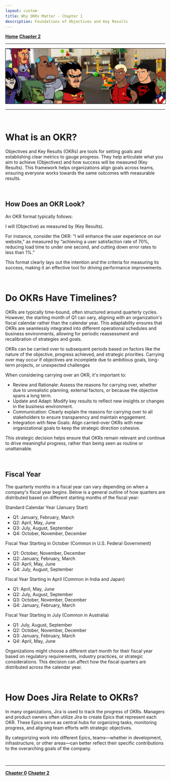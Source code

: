 ```yaml
---
layout: custom
title: Why OKRs Matter - Chapter 1
description: Foundations of Objectives and Key Results
---
```


<div class="nav-buttons">
  <a href="/pages/okr" class="custom-button right"><strong>Home</strong></a>
  <a href="/pages/okr-chapter-2" class="custom-button left"><strong>Chapter 2</strong></a>
</div>

---

<img class="myImg" src="../images/lsp/teen-titans-get-serious-lsp.png" alt="teen-titans-get-serious" style="border: 1px solid #000; border-radius: 1px; padding: 0px; cursor: pointer;">

---

<br>

# What is an OKR?

Objectives and Key Results (OKRs) are tools for setting goals and establishing clear metrics to gauge progress. They help articulate what you aim to achieve (Objectives) and how success will be measured (Key Results). This framework helps organizations align goals across teams, ensuring everyone works towards the same outcomes with measurable results.

<br>

## How Does an OKR Look?
An OKR format typically follows:

I will (Objective) as measured by (Key Results).

For instance, consider the OKR: “I will enhance the user experience on our website,” as measured by “achieving a user satisfaction rate of 70%, reducing load time to under one second, and cutting down error rates to less than 1%.”

This format clearly lays out the intention and the criteria for measuring its success, making it an effective tool for driving performance improvements.

<br>

# Do OKRs Have Timelines?
OKRs are typically time-bound, often structured around quarterly cycles. However, the starting month of Q1 can vary, aligning with an organization's fiscal calendar rather than the calendar year. This adaptability ensures that OKRs are seamlessly integrated into different operational schedules and business environments, allowing for periodic reassessment and recalibration of strategies and goals.

OKRs can be carried over to subsequent periods based on factors like the nature of the objective, progress achieved, and strategic priorities. Carrying over may occur if objectives are incomplete due to ambitious goals, long-term projects, or unexpected challenges

When considering carrying over an OKR, it's important to:

- Review and Rationale: Assess the reasons for carrying over, whether due to unrealistic planning, external factors, or because the objective spans a long term.
- Update and Adapt: Modify key results to reflect new insights or changes in the business environment.
- Communication: Clearly explain the reasons for carrying over to all stakeholders to ensure transparency and maintain engagement.
- Integration with New Goals: Align carried-over OKRs with new organizational goals to keep the strategic direction cohesive.

This strategic decision helps ensure that OKRs remain relevant and continue to drive meaningful progress, rather than being seen as routine or unattainable.


<br>

## Fiscal Year

The quarterly months in a fiscal year can vary depending on when a company's fiscal year begins. Below is a general outline of how quarters are distributed based on different starting months of the fiscal year:

Standard Calendar Year (January Start)
- Q1: January, February, March
- Q2: April, May, June
- Q3: July, August, September
- Q4: October, November, December


Fiscal Year Starting in October (Common in U.S. Federal Government)
- Q1: October, November, December
- Q2: January, February, March
- Q3: April, May, June
- Q4: July, August, September

Fiscal Year Starting in April (Common in India and Japan)
- Q1: April, May, June
- Q2: July, August, September
- Q3: October, November, December
- Q4: January, February, March

Fiscal Year Starting in July (Common in Australia)
- Q1: July, August, September
- Q2: October, November, December
- Q3: January, February, March
- Q4: April, May, June


Organizations might choose a different start month for their fiscal year based on regulatory requirements, industry practices, or strategic considerations. This decision can affect how the fiscal quarters are distributed across the calendar year.

<br>

# How Does Jira Relate to OKRs?
In many organizations, Jira is used to track the progress of OKRs. Managers and product owners often utilize Jira to create Epics that represent each OKR. These Epics serve as central hubs for organizing tasks, monitoring progress, and aligning team efforts with strategic objectives.

By categorizing work into different Epics, teams—whether in development, infrastructure, or other areas—can better reflect their specific contributions to the overarching goals of the company.

<br>



---

<div class="nav-buttons">
  <a href="/pages/okr-chapter-0" class="custom-button right"><strong>Chapter 0</strong></a>
  <a href="/pages/okr-chapter-2" class="custom-button left"><strong>Chapter 2</strong></a>
</div>
